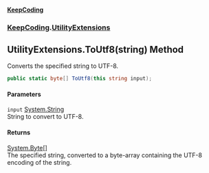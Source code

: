 #### [KeepCoding](index.md 'index')
### [KeepCoding](KeepCoding.md 'KeepCoding').[UtilityExtensions](UtilityExtensions.md 'KeepCoding.UtilityExtensions')
## UtilityExtensions.ToUtf8(string) Method
Converts the specified string to UTF-8.
```csharp
public static byte[] ToUtf8(this string input);
```
#### Parameters
<a name='KeepCoding_UtilityExtensions_ToUtf8(string)_input'></a>
`input` [System.String](https://docs.microsoft.com/en-us/dotnet/api/System.String 'System.String')  
String to convert to UTF-8.
  
#### Returns
[System.Byte](https://docs.microsoft.com/en-us/dotnet/api/System.Byte 'System.Byte')[[]](https://docs.microsoft.com/en-us/dotnet/api/System.Array 'System.Array')  
The specified string, converted to a byte-array containing the UTF-8 encoding of the string.

